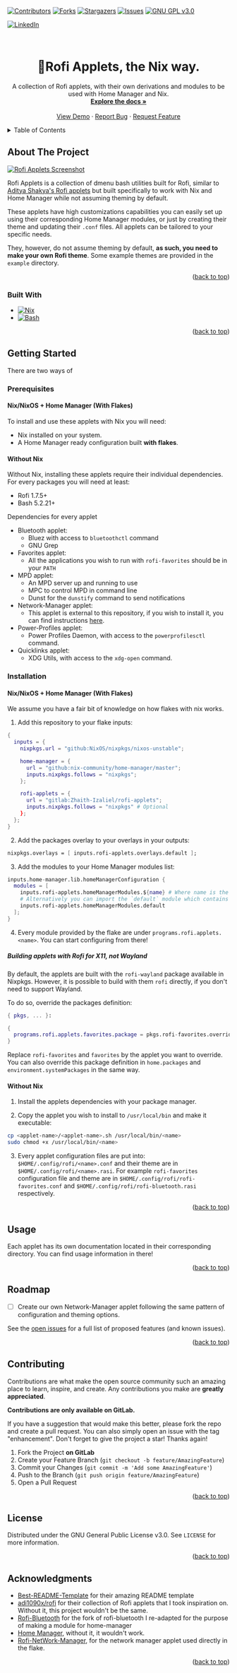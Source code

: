 <!-- Improved compatibility of back to top link: See: https://github.com/othneildrew/Best-README-Template/pull/73 -->
<a name="readme-top"></a>
<!--
*** Thanks for checking out the Best-README-Template. If you have a suggestion
*** that would make this better, please fork the repo and create a pull request
*** or simply open an issue with the tag "enhancement".
*** Don't forget to give the project a star!
*** Thanks again! Now go create something AMAZING! :D
-->



<!-- PROJECT SHIELDS -->
<!--
*** I'm using markdown "reference style" links for readability.
*** Reference links are enclosed in brackets [ ] instead of parentheses ( ).
*** See the bottom of this document for the declaration of the reference variables
*** for contributors-url, forks-url, etc. This is an optional, concise syntax you may use.
*** https://www.markdownguide.org/basic-syntax/#reference-style-links
-->
[![Contributors][contributors-shield]][contributors-url]
[![Forks][forks-shield]][forks-url]
[![Stargazers][stars-shield]][stars-url]
[![Issues][issues-shield]][issues-url]
[![GNU GPL v3.0][license-shield]][license-url]

[![LinkedIn][linkedin-shield]][linkedin-url]



<!-- PROJECT LOGO -->
<br />
<div align="center">
<h1 align="center">🍪Rofi Applets, the Nix way.</h3>

  <p align="center">
    A collection of Rofi applets, with their own derivations and modules to be
    used with Home Manager and Nix.
    <br />
    <a href="https://gitlab.com/Zhaith-Izaliel/rofi-applets"><strong>Explore the docs »</strong></a>
    <br />
    <br />
    <a href="https://gitlab.com/Zhaith-Izaliel/rofi-applets">View Demo</a>
    ·
    <a href="https://gitlab.com/Zhaith-Izaliel/rofi-applets/-/issues">Report Bug</a>
    ·
    <a href="https://gitlab.com/Zhaith-Izaliel/rofi-applets/-/issues">Request Feature</a>
  </p>
</div>



<!-- TABLE OF CONTENTS -->
<details>
  <summary>Table of Contents</summary>

<!-- vim-markdown-toc GitLab -->

* [About The Project](#about-the-project)
  * [Built With](#built-with)
* [Getting Started](#getting-started)
  * [Prerequisites](#prerequisites)
    * [Nix/NixOS + Home Manager (With Flakes)](#nixnixos-home-manager-with-flakes)
    * [Without Nix](#without-nix)
  * [Installation](#installation)
    * [Nix/NixOS + Home Manager (With Flakes)](#nixnixos-home-manager-with-flakes-1)
      * [Building applets with Rofi for X11, not Wayland](#building-applets-with-rofi-for-x11-not-wayland)
    * [Without Nix](#without-nix-1)
* [Usage](#usage)
* [Roadmap](#roadmap)
* [Contributing](#contributing)
* [License](#license)
* [Acknowledgments](#acknowledgments)

<!-- vim-markdown-toc -->

</details>


<!-- ABOUT THE PROJECT -->
## About The Project

[![Rofi Applets Screenshot][product-screenshot]](https://gitlab.com/Zhaith-Izaliel/rofi-applets)

Rofi Applets is a collection of dmenu bash utilities built for Rofi, similar to
[Aditya Shakya's Rofi applets][adi1090x-rofi] but built specifically to work
with Nix and Home Manager while not assuming theming by default.

These applets have high customizations capabilities you can easily set up using
their corresponding Home Manager modules, or just by creating their theme and
updating their `.conf` files. All applets can be tailored to your specific needs.

They, however, do not assume theming by default, **as such, you need to make
your own Rofi theme**. Some example themes are provided in the `example`
directory.

<p align="right">(<a href="#readme-top">back to top</a>)</p>

### Built With

* [![Nix][Nix]][Nix-url]
* [![Bash][Bash]][Bash-url]

<p align="right">(<a href="#readme-top">back to top</a>)</p>


<!-- GETTING STARTED -->
## Getting Started

There are two ways of

### Prerequisites

#### Nix/NixOS + Home Manager (With Flakes)

To install and use these applets with Nix you will need:

* Nix installed on your system.
* A Home Manager ready configuration built **with flakes**.

#### Without Nix

Without Nix, installing these applets require their individual dependencies. For
every packages you will need at least:

* Rofi 1.7.5+
* Bash 5.2.21+

Dependencies for every applet

* Bluetooth applet:
  * Bluez with access to `bluetoothctl` command
  * GNU Grep
* Favorites applet:
  * All the applications you wish to run with `rofi-favorites` should be in your
  `PATH`
* MPD applet:
  * An MPD server up and running to use
  * MPC to control MPD in command line
  * Dunst for the `dunstify` command to send notifications
* Network-Manager applet:
  * This applet is external to this repository, if you wish to install it, you
  can find instructions [here][rofi-network-manager].
* Power-Profiles applet:
  * Power Profiles Daemon, with access to the `powerprofilesctl` command.
* Quicklinks applet:
  * XDG Utils, with access to the `xdg-open` command.

### Installation

#### Nix/NixOS + Home Manager (With Flakes)

We assume you have a fair bit of knowledge on how flakes with nix works.

1. Add this repository to your flake inputs:
```nix
{
  inputs = {
    nixpkgs.url = "github:NixOS/nixpkgs/nixos-unstable";

    home-manager = {
      url = "github:nix-community/home-manager/master";
      inputs.nixpkgs.follows = "nixpkgs";
    };

    rofi-applets = {
      url = "gitlab:Zhaith-Izaliel/rofi-applets";
      inputs.nixpkgs.follows = "nixpkgs" # Optional
    };
  };
}
```
2. Add the packages overlay to your overlays in your outputs:
```nix
nixpkgs.overlays = [ inputs.rofi-applets.overlays.default ];
```

3. Add the modules to your Home Manager modules list:

```nix
inputs.home-manager.lib.homeManagerConfiguration {
  modules = [
    inputs.rofi-applets.homeManagerModules.${name} # Where name is the name of the applet module you wish to add
    # Alternatively you can import the `default` module which contains every applets
    inputs.rofi-applets.homeManagerModules.default
  ];
}
```
4. Every module provided by the flake are under `programs.rofi.applets.<name>`.
   You can start configuring from there!

##### Building applets with Rofi for X11, not Wayland

By default, the applets are built with the `rofi-wayland` package available in
Nixpkgs. However, it is possible to build with them `rofi` directly, if you
don't need to support Wayland.

To do so, override the packages definition:
```nix
{ pkgs, ... }:

{
  programs.rofi.applets.favorites.package = pkgs.rofi-favorites.override { useWayland = false; };
}
```
Replace `rofi-favorites` and `favorites` by the applet you want to override. You
can also override this package definition in `home.packages` and
`environment.systemPackages` in the same way.

#### Without Nix

1. Install the applets dependencies with your package manager.

2. Copy the applet you wish to install to `/usr/local/bin` and make it
   executable:
```bash
cp <applet-name>/<applet-name>.sh /usr/local/bin/<name>
sudo chmod +x /usr/local/bin/<name>
```
3. Every applet configuration files are put into:
   `$HOME/.config/rofi/<name>.conf` and their theme are in
   `$HOME/.config/rofi/<name>.rasi`. For example `rofi-favorites` configuration
   file and theme are in `$HOME/.config/rofi/rofi-favorites.conf` and
   `$HOME/.config/rofi/rofi-bluetooth.rasi` respectively.


<p align="right">(<a href="#readme-top">back to top</a>)</p>


<!-- USAGE EXAMPLES -->
## Usage

Each applet has its own documentation located in their corresponding directory.
You can find usage information in there!

<p align="right">(<a href="#readme-top">back to top</a>)</p>

<!-- ROADMAP -->
## Roadmap

- [ ] Create our own Network-Manager applet following the same pattern of
configuration and theming options.

See the [open issues](https://gitlab.com/Zhaith-Izaliel/rofi-applets/-/issues) for a full list of proposed features (and known issues).

<p align="right">(<a href="#readme-top">back to top</a>)</p>


<!-- CONTRIBUTING -->
## Contributing

Contributions are what make the open source community such an amazing place to learn, inspire, and create. Any contributions you make are **greatly appreciated**.

**Contributions are only available on GitLab.**

If you have a suggestion that would make this better, please fork the repo and create a pull request. You can also simply open an issue with the tag "enhancement".
Don't forget to give the project a star! Thanks again!

1. Fork the Project **on GitLab**
2. Create your Feature Branch (`git checkout -b feature/AmazingFeature`)
3. Commit your Changes (`git commit -m 'Add some AmazingFeature'`)
4. Push to the Branch (`git push origin feature/AmazingFeature`)
5. Open a Pull Request

<p align="right">(<a href="#readme-top">back to top</a>)</p>


<!-- LICENSE -->
## License

Distributed under the GNU General Public License v3.0. See `LICENSE` for more information.

<p align="right">(<a href="#readme-top">back to top</a>)</p>


<!-- ACKNOWLEDGMENTS -->
## Acknowledgments

* [Best-README-Template](https://github.com/othneildrew/Best-README-Template) for their amazing README template
* [adi1090x/rofi][adi1090x-rofi] for their collection of Rofi applets that I took inspiration on. Without it, this project wouldn't be the same.
* [Rofi-Bluetooth](https://github.com/nickclyde/rofi-bluetooth) for the fork of rofi-bluetooth I re-adapted for the purpose of making a module for home-manager
* [Home Manager](https://github.com/nix-community/home-manager), without it, it wouldn't work.
* [Rofi-NetWork-Manager][rofi-network-manager], for the network manager applet used directly in the flake.


<p align="right">(<a href="#readme-top">back to top</a>)</p>



<!-- MARKDOWN LINKS & IMAGES -->
<!-- https://www.markdownguide.org/basic-syntax/#reference-style-links -->
[contributors-shield]: https://img.shields.io/gitlab/contributors/Zhaith-Izaliel/rofi-applets.svg?style=for-the-badge&logo=gitlab
[contributors-url]: https://gitlab.com/Zhaith-Izaliel/rofi-applets/-/graphs/master?ref_type=heads

[forks-shield]: https://img.shields.io/gitlab/forks/Zhaith-Izaliel/rofi-applets.svg?style=for-the-badge&logo=gitlab
[forks-url]: https://gitlab.com/Zhaith-Izaliel/rofi-applets/-/forks

[stars-shield]: https://img.shields.io/gitlab/stars/Zhaith-Izaliel/rofi-applets.svg?style=for-the-badge&logo=gitlab
[stars-url]: https://gitlab.com/Zhaith-Izaliel/rofi-applets/-/starrers

[issues-shield]: https://img.shields.io/gitlab/issues/open/Zhaith-Izaliel%2Frofi-applets?style=for-the-badge

[issues-url]: https://gitlab.com/Zhaith-Izaliel/rofi-applets/-/issues

[license-shield]: https://img.shields.io/gitlab/license/Zhaith-Izaliel/rofi-applets.svg?style=for-the-badge&logo=gitlab
[license-url]: https://gitlab.com/Zhaith-Izaliel/rofi-applets/-/blob/master/LICENSE?ref_type=heads

[linkedin-shield]: https://img.shields.io/badge/-LinkedIn-black.svg?style=for-the-badge&logo=linkedin&colorB=555
[linkedin-url]: https://www.linkedin.com/in/virgil-ribeyre-810135196/

[product-screenshot]: images/screenshot.png
[Nix]: https://img.shields.io/badge/nix-bedbf1?style=for-the-badge&logo=nixos
[Nix-url]: https://nixos.org/
[Bash]: https://img.shields.io/badge/Bash-000000?style=for-the-badge&logo=gnubash&logoColor=FFFFFF
[Bash-url]: https://www.gnu.org/software/bash/
[adi1090x-rofi]: https://github.com/adi1090x/rofi/tree/master
[rofi-network-manager]: https://github.com/P3rf/rofi-network-manager

